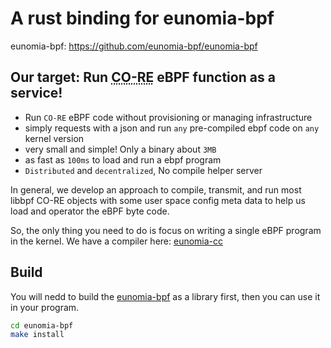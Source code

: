 # A rust binding for eunomia-bpf

eunomia-bpf: https://github.com/eunomia-bpf/eunomia-bpf


## Our target: Run <abbr title="Compile Once - Run Everywhere">CO-RE</abbr> eBPF function as a service!

- Run `CO-RE` eBPF code without provisioning or managing infrastructure
- simply requests with a json and run `any` pre-compiled ebpf code on `any` kernel version
- very small and simple! Only a binary about `3MB`
- as fast as `100ms` to load and run a ebpf program
- `Distributed` and `decentralized`, No compile helper server

In general, we develop an approach to compile, transmit, and run most libbpf CO-RE objects with some user space config meta data to help us load and operator the eBPF byte code.

So, the only thing you need to do is focus on writing a single eBPF program in the kernel. We have a compiler here: [eunomia-cc](https://github.com/eunomia-bpf/eunomia-cc)


## Build

You will nedd to build the [eunomia-bpf](https://github.com/eunomia-bpf/eunomia-bpf) as a library first, then you can use it in your program.

```sh
cd eunomia-bpf
make install
```

